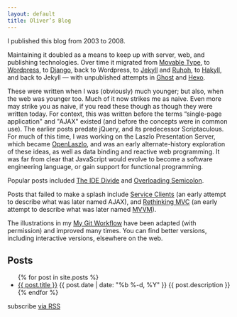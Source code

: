 ```yaml
---
layout: default
title: Oliver’s Blog
---
```


I published this blog from 2003 to 2008.

Maintaining it doubled as a means to keep up with server, web, and publishing
technologies. Over time it migrated from [Movable Type](http://movabletype.org),
to [Wordpress](http://wordpress.org), to
[Django](https://www.djangoproject.com), back to Wordpress, to
[Jekyll](http://jekyllrb.com) and [Ruhoh](http://ruhoh.com), to
[Hakyll](http://jaspervdj.be/hakyll/), and back to Jekyll — with unpublished
attempts in [Ghost](https://ghost.org) and [Hexo](http://zespia.tw/hexo/).

These were written when I was (obviously) much younger; but also, when the web
was younger too. Much of it now strikes me as naive. Even more may strike you as
naive, if you read these though as though they were written today. For context,
this was written before the terms “single-page application" and "AJAX" existed
(and before the concepts were in common use). The earlier posts predate jQuery,
and its predecessor Scriptaculous. For much of this time, I was working on the
Laszlo Presentation Server, which became
[OpenLaszlo](https://en.wikipedia.org/wiki/OpenLaszlo), and was an early
alternate-history exploration of these ideas, as well as data binding and
reactive web programming. It was far from clear that JavaScript would evolve to
become a software engineering language, or gain support for functional
programming.

Popular posts included [The IDE Divide](/2004/11/ides) and [Overloading
Semicolon](/2007/12/overloading-semicolon).

Posts that failed to make a splash include [Service
Clients](/2004/12/serving-clients) (an early attempt to describe what was later
named AJAX), and [Rethinking MVC](/2003/08/rethinking-mvc) (an early attempt to
describe what was later named
[MVVM](http://en.wikipedia.org/wiki/Model_View_ViewModel)).

The illustrations in my [My Git Workflow](/2008/05/my-git-workflow) have been
adapted (with permission) and improved many times. You can find better versions,
including interactive versions, elsewhere on the web.

## Posts

<ul class="post-list">
  {% for post in site.posts %}
    <li>
      <a class="post-link" href="{{ post.url | prepend: site.baseurl }}">{{ post.title }}</a>
      <span class="post-meta">{{ post.date | date: "%b %-d, %Y" }}</span>
      <span class="post-description">{{ post.description }}</span>
    </li>
  {% endfor %}
</ul>

<p class="rss-subscribe">subscribe <a href="{{ "/feed.xml" | prepend: site.baseurl }}">via RSS</a></p>
